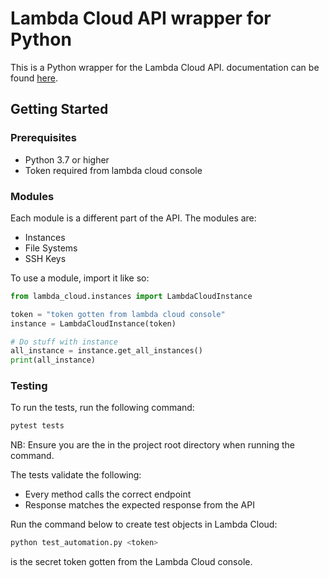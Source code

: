 # Lambda Cloud API wrapper for Python
This is a Python wrapper for the Lambda Cloud API. documentation can be found [here](https://cloud.lambdalabs.com/api/v1/docs#).


## Getting Started
### Prerequisites
* Python 3.7 or higher
* Token required from lambda cloud console

### Modules
Each module is a different part of the API. The modules are:
* Instances
* File Systems
* SSH Keys

To use a module, import it like so:
```python
from lambda_cloud.instances import LambdaCloudInstance

token = "token gotten from lambda cloud console"
instance = LambdaCloudInstance(token)

# Do stuff with instance
all_instance = instance.get_all_instances()
print(all_instance)
```

### Testing
To run the tests, run the following command:
```bash
pytest tests
```
NB: Ensure you are the in the project root directory when running the command.

The tests validate the following:
* Every method calls the correct endpoint
* Response matches the expected response from the API

Run the command below to create test objects in Lambda Cloud:
```bash
python test_automation.py <token>
```

<token> is the secret token gotten from the Lambda Cloud console.
